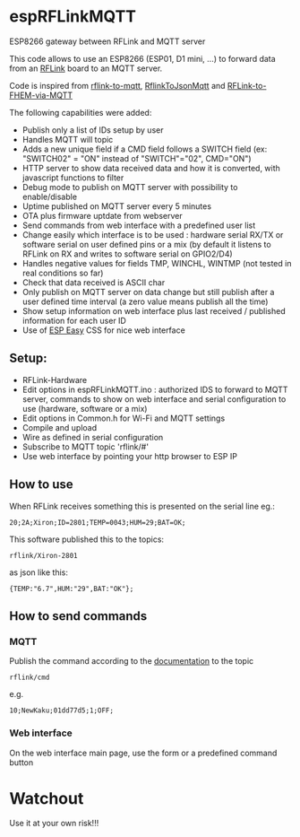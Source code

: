 # espRFLinkMQTT
ESP8266 gateway between RFLink and MQTT server

This code allows to use an ESP8266 (ESP01, D1 mini, ...) to forward data from an [RFLink](http://rflink.nl) board to an MQTT server.

Code is inspired from [rflink-to-mqtt](https://github.com/Phileep/rflink-to-mqtt), [RflinkToJsonMqtt](https://github.com/jit06/RflinkToJsonMqtt) and [RFLink-to-FHEM-via-MQTT](https://github.com/lubeda/RFLink-to-FHEM-via-MQTT/)

The following capabilities were added:
- Publish only a list of IDs setup by user
- Handles MQTT will topic
- Adds a new unique field if a CMD field follows a SWITCH field (ex: "SWITCH02" = "ON" instead of "SWITCH"="02", CMD="ON")
- HTTP server to show data received data and how it is converted, with javascript functions to filter
- Debug mode to publish on MQTT server with possibility to enable/disable
- Uptime published on MQTT server every 5 minutes
- OTA plus firmware uptdate from webserver
- Send commands from web interface with a predefined user list
- Change easily which interface is to be used : hardware serial RX/TX or software serial on user defined pins or a mix (by default it listens to RFLink on RX and writes to software serial on GPIO2/D4)
- Handles negative values for fields TMP, WINCHL, WINTMP (not tested in real conditions so far)
- Check that data received is ASCII char
- Only publish on MQTT server on data change but still publish after a user defined time interval (a zero value means publish all the time)
- Show setup information on web interface plus last received / published information for each user ID
- Use of [ESP Easy](https://github.com/letscontrolit/ESPEasy) CSS for nice web interface

## Setup:

- RFLink-Hardware
- Edit options in espRFLinkMQTT.ino : authorized IDS to forward to MQTT server, commands to show on web interface and serial configuration to use (hardware, software or a mix)
- Edit options in Common.h for Wi-Fi and MQTT settings
- Compile and upload
- Wire as defined in serial configuration
- Subscribe to MQTT topic 'rflink/#'
- Use web interface by pointing your http browser to ESP IP

## How to use

When RFLink receives something this is presented on the serial line eg.:

```
20;2A;Xiron;ID=2801;TEMP=0043;HUM=29;BAT=OK;
```

This software published this to the topics:

```
rflink/Xiron-2801
```
as json like this:
```
{TEMP:"6.7",HUM:"29",BAT:"OK"};
```

## How to send commands

### MQTT

Publish the command according to the [documentation](http://www.rflink.nl/blog2/protref) to the topic

```
rflink/cmd
```

e.g.
```
10;NewKaku;01dd77d5;1;OFF;
```
### Web interface

On the web interface main page, use the form  or a predefined command button

# Watchout

Use it at your own risk!!!
